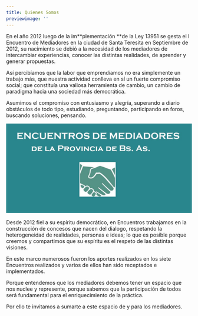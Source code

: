 ```yaml
---
title: Quienes Somos
previewimage: ''
---
```

En el año 2012 luego de la im**plementación **de la Ley 13951 se gesta el I Encuentro de Mediadores en la ciudad de Santa Teresita en Septiembre de 2012, su nacimiento se debió a la necesidad de los mediadores de intercambiar experiencias, conocer las distintas realidades, de aprender  y generar propuestas.

Así percibíamos que la labor que emprendíamos no era simplemente un trabajo más, que nuestra actividad conlleva en sí un fuerte compromiso social; que constituía una valiosa herramienta de cambio, un cambio de paradigma hacia una sociedad más democrática.

Asumimos el compromiso con entusiasmo y alegría, superando a diario obstáculos de todo tipo, estudiando, preguntando, participando en foros, buscando soluciones, pensando.

![null](/images/uploads/foto-grupo-encuentros.jpg)

Desde 2012 fiel a su espíritu democrático, en Encuentros trabajamos en la construcción de concesos que nacen del dialogo, respetando la heterogeneidad de realidades, personas e ideas; lo que es posible porque creemos y compartimos que su espíritu es el respeto de las distintas visiones.

En este marco numerosos fueron los aportes realizados en los siete Encuentros realizados y varios de ellos han sido receptados e implementados.

Porque entendemos que los mediadores debemos tener un espacio que nos nuclee y represente, porque sabemos que la participación de todos será fundamental para el enriquecimiento de la práctica.

Por ello te invitamos a sumarte a este espacio de y para los mediadores.
